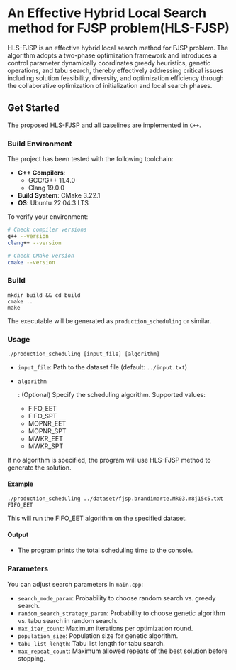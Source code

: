 # An Effective Hybrid Local Search method for FJSP problem(HLS-FJSP)

HLS-FJSP is an effective hybrid local search method for FJSP problem. The algorithm adopts a two-phase optimization framework and  introduces a control parameter dynamically coordinates greedy heuristics, genetic operations, and tabu search, thereby effectively addressing critical issues including solution feasibility, diversity, and optimization efficiency through the collaborative optimization of initialization and local search phases.

## Get Started

The proposed HLS-FJSP and all baselines are implemented in `C++`.

### Build Environment

The project has been tested with the following toolchain:
- **C++ Compilers**:
  - GCC/G++ 11.4.0
  - Clang 19.0.0
- **Build System**: CMake 3.22.1
- **OS**: Ubuntu 22.04.3 LTS

To verify your environment:
```bash
# Check compiler versions
g++ --version
clang++ --version

# Check CMake version
cmake --version
```

### Build

```shell
mkdir build && cd build
cmake ..
make
```

The executable will be generated as `production_scheduling` or similar.

### Usage

```shell
./production_scheduling [input_file] [algorithm]
```

- `input_file`: Path to the dataset file (default: `../input.txt`)

- ```
  algorithm
  ```

  : (Optional) Specify the scheduling algorithm. Supported values:

  - FIFO_EET
  - FIFO_SPT
  - MOPNR_EET
  - MOPNR_SPT
  - MWKR_EET
  - MWKR_SPT

If no algorithm is specified, the program will use HLS-FJSP method to generate the solution. 

#### Example

```shell
./production_scheduling ../dataset/fjsp.brandimarte.Mk03.m8j15c5.txt FIFO_EET
```

This will run the FIFO_EET algorithm on the specified dataset.

#### Output

- The program prints the total scheduling time to the console.

### Parameters

You can adjust search parameters in `main.cpp`:

- `search_mode_param`: Probability to choose random search vs. greedy search.
- `random_search_strategy_param`: Probability to choose genetic algorithm vs. tabu search in random search.
- `max_iter_count`: Maximum iterations per optimization round.
- `population_size`: Population size for genetic algorithm.
- `tabu_list_length`: Tabu list length for tabu search.
- `max_repeat_count`: Maximum allowed repeats of the best solution before stopping.
